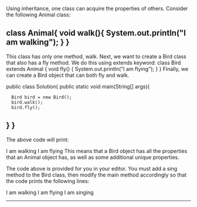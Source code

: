 Using inheritance, one class can acquire the properties of others. Consider the following Animal class:

class Animal{
    void walk(){
        System.out.println("I am walking");
    }
}
-----------------------------------------------------------------------------------------------------------------------------------------------------------------------
This class has only one method, walk. Next, we want to create a Bird class that also has a fly method. We do this using extends keyword:
class Bird extends Animal {
    void fly() {
        System.out.println("I am flying");
    }
}
Finally, we can create a Bird object that can both fly and walk.

public class Solution{
   public static void main(String[] args){

      Bird bird = new Bird();
      bird.walk();
      bird.fly();
   }
}
------------------------------------------------------------------------------------------------------------------------------------------------------------------------
The above code will print:

I am walking
I am flying
This means that a Bird object has all the properties that an Animal object has, as well as some additional unique properties.

The code above is provided for you in your editor. You must add a sing method to the Bird class, then modify the main method accordingly so that the code prints the following lines:

I am walking
I am flying
I am singing

-----------------------------------------------------------------------------------------------------------------------------------------------------------------------

